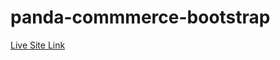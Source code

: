 # panda-commmerce-bootstrap
<a href="https://shariful-pradhan-hridoy.github.io/panda-commmerce-bootstrap/" alt="Live Site Link" >Live Site Link</a>
